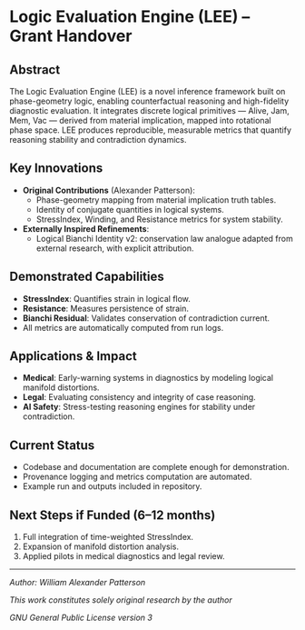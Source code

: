 
# Logic Evaluation Engine (LEE) – Grant Handover

## Abstract
The Logic Evaluation Engine (LEE) is a novel inference framework built on phase-geometry logic, enabling counterfactual reasoning and high-fidelity diagnostic evaluation. It integrates discrete logical primitives — Alive, Jam, Mem, Vac — derived from material implication, mapped into rotational phase space. LEE produces reproducible, measurable metrics that quantify reasoning stability and contradiction dynamics.

## Key Innovations
- **Original Contributions** (Alexander Patterson):
  - Phase-geometry mapping from material implication truth tables.
  - Identity of conjugate quantities in logical systems.
  - StressIndex, Winding, and Resistance metrics for system stability.
- **Externally Inspired Refinements**:
  - Logical Bianchi Identity v2: conservation law analogue adapted from external research, with explicit attribution.

## Demonstrated Capabilities
- **StressIndex**: Quantifies strain in logical flow.
- **Resistance**: Measures persistence of strain.
- **Bianchi Residual**: Validates conservation of contradiction current.
- All metrics are automatically computed from run logs.

## Applications & Impact
- **Medical**: Early-warning systems in diagnostics by modeling logical manifold distortions.
- **Legal**: Evaluating consistency and integrity of case reasoning.
- **AI Safety**: Stress-testing reasoning engines for stability under contradiction.

## Current Status
- Codebase and documentation are complete enough for demonstration.
- Provenance logging and metrics computation are automated.
- Example run and outputs included in repository.

## Next Steps if Funded (6–12 months)
1. Full integration of time-weighted StressIndex.
2. Expansion of manifold distortion analysis.
3. Applied pilots in medical diagnostics and legal review.

---
*Author: William Alexander Patterson* 

*This work constitutes solely original research by the author*

*GNU General Public License version 3*
